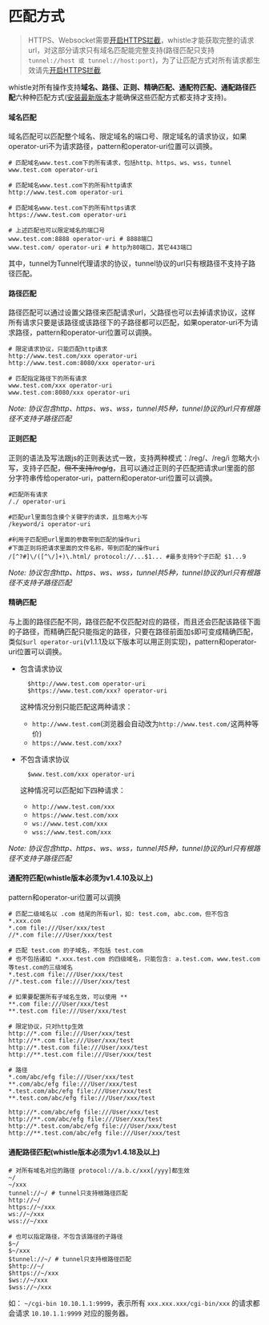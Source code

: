# 匹配方式

> HTTPS、Websocket需要[开启HTTPS拦截](webui/https.html)，whistle才能获取完整的请求url，对这部分请求只有域名匹配能完整支持(路径匹配只支持`tunnel://host 或 tunnel://host:port`)，为了让匹配方式对所有请求都生效请先[开启HTTPS拦截](webui/https.html)

whistle对所有操作支持**域名、路径、正则、精确匹配、通配符匹配、通配路径匹配**六种种匹配方式([安装最新版本](update.html)才能确保这些匹配方式都支持才支持)。

#### 域名匹配
域名匹配可以匹配整个域名、限定域名的端口号、限定域名的请求协议，如果operator-uri不为请求路径，pattern和operator-uri位置可以调换。

	# 匹配域名www.test.com下的所有请求，包括http、https、ws、wss，tunnel
	www.test.com operator-uri

	# 匹配域名www.test.com下的所有http请求
	http://www.test.com operator-uri

	# 匹配域名www.test.com下的所有https请求
	https://www.test.com operator-uri
	
	# 上述匹配也可以限定域名的端口号
	www.test.com:8888 operator-uri # 8888端口
	www.test.com/ operator-uri # http为80端口，其它443端口

其中，tunnel为Tunnel代理请求的协议，tunnel协议的url只有根路径不支持子路径匹配。

#### 路径匹配

路径匹配可以通过设置父路径来匹配请求url，父路径也可以去掉请求协议，这样所有请求只要是该路径或该路径下的子路径都可以匹配，如果operator-uri不为请求路径，pattern和operator-uri位置可以调换。

	# 限定请求协议，只能匹配http请求
	http://www.test.com/xxx operator-uri
	http://www.test.com:8080/xxx operator-uri
	
	# 匹配指定路径下的所有请求
	www.test.com/xxx operator-uri
	www.test.com:8080/xxx operator-uri
	
*Note: 协议包含http、https、ws、wss，tunnel共5种，tunnel协议的url只有根路径不支持子路径匹配*

#### 正则匹配
正则的语法及写法跟js的正则表达式一致，支持两种模式：/reg/、/reg/i 忽略大小写，支持子匹配，<del>但不支持/reg/g</del>，且可以通过正则的子匹配把请求url里面的部分字符串传给operator-uri，pattern和operator-uri位置可以调换。
	
	#匹配所有请求
	/./ operator-uri

	#匹配url里面包含摸个关键字的请求，且忽略大小写
	/keyword/i operator-uri

	#利用子匹配把url里面的参数带到匹配的操作uri
	#下面正则将把请求里面的文件名称，带到匹配的操作uri
	/[^?#]\/([^\/]+)\.html/ protocol://...$1... #最多支持9个子匹配 $1...9

*Note: 协议包含http、https、ws、wss，tunnel共5种，tunnel协议的url只有根路径不支持子路径匹配*

#### 精确匹配

与上面的路径匹配不同，路径匹配不仅匹配对应的路径，而且还会匹配该路径下面的子路径，而精确匹配只能指定的路径，只要在路径前面加`$`即可变成精确匹配，类似`$url operator-uri`(v1.1.1及以下版本可以用正则实现)，pattern和operator-uri位置可以调换。

- 包含请求协议

		$http://www.test.com operator-uri
		$https://www.test.com/xxx? operator-uri

	这种情况分别只能匹配这两种请求：
	
	- `http://www.test.com`(浏览器会自动改为`http://www.test.com/`这两种等价)
	- `https://www.test.com/xxx?`

- 不包含请求协议

		$www.test.com/xxx operator-uri

	这种情况可以匹配如下四种请求：
	
	- `http://www.test.com/xxx`
	- `https://www.test.com/xxx`
	- `ws://www.test.com/xxx`
	- `wss://www.test.com/xxx`

*Note: 协议包含http、https、ws、wss，tunnel共5种，tunnel协议的url只有根路径不支持子路径匹配*

#### 通配符匹配(whistle版本必须为v1.4.10及以上)
pattern和operator-uri位置可以调换

	# 匹配二级域名以 .com 结尾的所有url，如: test.com, abc.com，但不包含 *.xxx.com
	*.com file:///User/xxx/test
	//*.com file:///User/xxx/test

	# 匹配 test.com 的子域名，不包括 test.com
	# 也不包括诸如 *.xxx.test.com 的四级域名，只能包含: a.test.com，www.test.com 等test.com的三级域名
	*.test.com file:///User/xxx/test
	//*.test.com file:///User/xxx/test

	# 如果要配置所有子域名生效，可以使用 **
	**.com file:///User/xxx/test
	**.test.com file:///User/xxx/test

	# 限定协议，只对http生效
	http://*.com file:///User/xxx/test
	http://**.com file:///User/xxx/test
	http://*.test.com file:///User/xxx/test
	http://**.test.com file:///User/xxx/test

	# 路径
	*.com/abc/efg file:///User/xxx/test
	**.com/abc/efg file:///User/xxx/test
	*.test.com/abc/efg file:///User/xxx/test
	**.test.com/abc/efg file:///User/xxx/test

	http://*.com/abc/efg file:///User/xxx/test
	http://**.com/abc/efg file:///User/xxx/test
	http://*.test.com/abc/efg file:///User/xxx/test
	http://**.test.com/abc/efg file:///User/xxx/test

#### 通配路径匹配(whistle版本必须为v1.4.18及以上)

	# 对所有域名对应的路径 protocol://a.b.c/xxx[/yyy]都生效
	~/
	~/xxx
	tunnel://~/ # tunnel只支持根路径匹配
	http://~/
	https://~/xxx
	ws://~/xxx
	wss://~/xxx

	# 也可以指定路径，不包含该路径的子路径
	$~/
	$~/xxx
	$tunnel://~/ # tunnel只支持根路径匹配
	$http://~/
	$https://~/xxx
	$ws://~/xxx
	$wss://~/xxx

如： `~/cgi-bin 10.10.1.1:9999`，表示所有 `xxx.xxx.xxx/cgi-bin/xxx` 的请求都会请求 `10.10.1.1:9999` 对应的服务器。